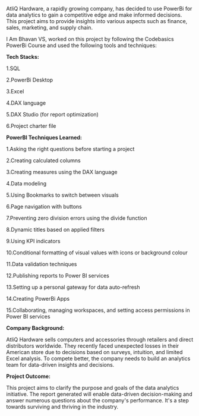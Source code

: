 AtliQ Hardware, a rapidly growing company, has decided to use PowerBi for data analytics to gain a competitive edge and make informed decisions. This project aims to provide insights into various aspects such as finance, sales, marketing, and supply chain.

I Am Bhavan VS, worked on this project by following the Codebasics PowerBi Course and used the following tools and techniques:

**Tech Stacks:**

1.SQL

2.PowerBi Desktop

3.Excel

4.DAX language

5.DAX Studio (for report optimization)

6.Project charter file

**PowerBI Techniques Learned:**

1.Asking the right questions before starting a project

2.Creating calculated columns

3.Creating measures using the DAX language

4.Data modeling

5.Using Bookmarks to switch between visuals

6.Page navigation with buttons

7.Preventing zero division errors using the divide function

8.Dynamic titles based on applied filters

9.Using KPI indicators

10.Conditional formatting of visual values with icons or background colour

11.Data validation techniques

12.Publishing reports to Power BI services

13.Setting up a personal gateway for data auto-refresh

14.Creating PowerBi Apps

15.Collaborating, managing workspaces, and setting access permissions in Power BI services

**Company Background:**

AtliQ Hardware sells computers and accessories through retailers and direct distributors worldwide. They recently faced unexpected losses in their American store due to decisions based on surveys, intuition, and limited Excel analysis. To compete better, the company needs to build an analytics team for data-driven insights and decisions.

**Project Outcome:**

This project aims to clarify the purpose and goals of the data analytics initiative. The report generated will enable data-driven decision-making and answer numerous questions about the company's performance. It's a step towards surviving and thriving in the industry.

